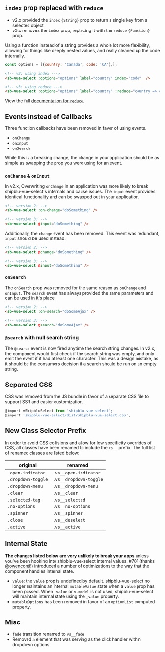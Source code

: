 ## `index` prop replaced with `reduce`

- v2.x provided the `index` `{String}` prop to return a single key from a selected object
- v3.x removes the `index` prop, replacing it with the `reduce` `{Function}` prop. 

Using a function instead of a string provides a whole lot more flexibility, allowing for things like
 deeply nested values, and really cleaned up the code internally.
 
```js
const options = [{country: 'Canada', code: 'CA'},];
```
 
```html
<!-- v2: using index --->
<sb-vue-select :options="options" label="country" index="code"  />

<!-- v3: using reduce --->
<sb-vue-select :options="options" label="country" :reduce="country => country.code" />
```

View the full [documentation for `reduce`](values.md#returning-a-single-key-with-reduce).

## Events instead of Callbacks

Three function callbacks have been removed in favor of using events.

- `onChange`
- `onInput`
- `onSearch`

While this is a breaking change, the change in your application should be as simple as swapping the
prop you were using for an event.

### `onChange` & `onInput`

In v2.x, Overwriting `onChange` in an application was more likely to break shipblu-vue-select's internals 
and cause issues. The `input` event provides identical functionality and can be swapped out in your 
application. 

```html
<!-- version 2: -->
<sb-vue-select :on-change="doSomething" />

<!-- version 3: -->
<sb-vue-select @input="doSomething" />
```

Additionally, the `change` event has been removed. This event was redundant, `input` should be used 
instead.

```html
<!-- version 2: -->
<sb-vue-select @change="doSomething" />

<!-- version 3: -->
<sb-vue-select @input="doSomething" />
```

### `onSearch`

The `onSearch` prop was removed for the same reason as `onChange` and `onInput`. The `search` event
has always provided the same parameters and can be used in it's place.

```html
<!-- version 2: -->
<sb-vue-select :on-search="doSomeAjax" />

<!-- version 3: -->
<sb-vue-select @search="doSomeAjax" />
```

### `@search` with null search string

The `@search` event is now fired anytime the search string changes. In v2.x, the component
would first check if the search string was empty, and only emit the event if it had at least one
character. This was a design mistake, as it should be the consumers decision if a search should be
run on an empty string. 

## Separated CSS

CSS was removed from the JS bundle in favor of a separate CSS file to support SSR and easier
customization.

  ```js
  @import vShipbluSelect from 'shipblu-vue-select`;
  @import 'shipblu-vue-select/dist/shipblu-vue-select.css';
  ```

## New Class Selector Prefix

In order to avoid CSS collisions and allow for low specificity overrides of CSS, all classes have 
been renamed to include the `vs__` prefix. The full list of renamed classes are listed below:

| original | renamed |
| ------- | --------- |
| `.open-indicator` | `.vs__open-indicator` |
| `.dropdown-toggle` | `.vs__dropdown-toggle` |
| `.dropdown-menu` | `.vs__dropdown-menu` |
| `.clear` | `.vs__clear` |
| `.selected-tag` | `.vs__selected` |
| `.no-options` | `.vs__no-options` |
| `.spinner` | `.vs__spinner` |
| `.close` | `.vs__deselect` |
| `.active` | `.vs__active` |

## Internal State

**The changes listed below are very unlikely to break your apps** unless you've been hooking into 
shipblu-vue-select internal values. [#781](https://github.com/sagalbot/shipblu-vue-select/pull/781) 
(thanks [@owenconti!](https://github.com/owenconti)) introduced a number of optimizations to the 
way that the component handles internal state.

- `value`: the `value` prop is undefined by default. shipblu-vue-select no longer maintains an internal `mutableValue` state when a `value` prop has been passed. When `:value` or `v-model` is not used, shipblu-vue-select will maintain internal state using the `_value` property.
- `mutableOptions` has been removed in favor of an `optionList` computed property.

## Misc

- `fade` transition renamed to `vs__fade`
- Removed `a` element that was serving as the click handler within dropdown options
